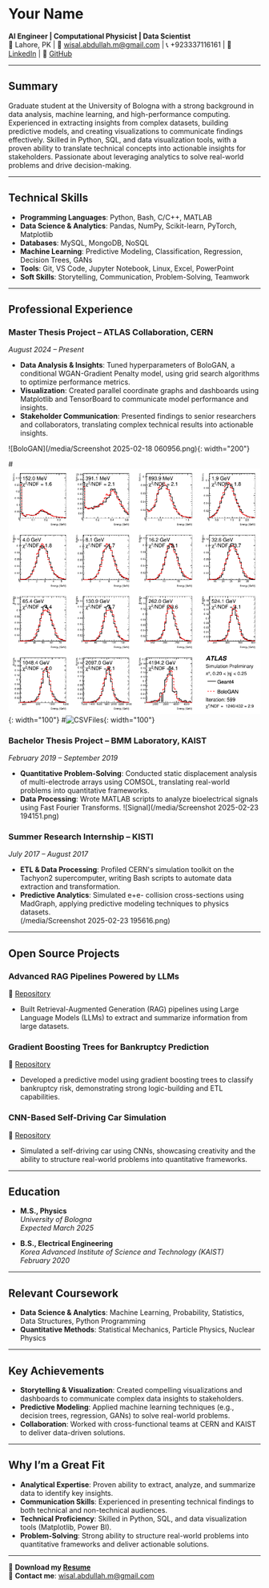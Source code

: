 # Your Name  
**AI Engineer | Computational Physicist | Data Scientist**  
📍 Lahore, PK | 📧 wisal.abdullah.m@gmail.com | 📞 +923337116161 | 🔗 [LinkedIn](https://www.linkedin.com/in/m-wisal-abdullah-007a6464/) | 🐙 [GitHub](github.com/wisabd)

---

## Summary  
Graduate student at the University of Bologna with a strong background in data analysis, machine learning, and high-performance computing. Experienced in extracting insights from complex datasets, building predictive models, and creating visualizations to communicate findings effectively. Skilled in Python, SQL, and data visualization tools, with a proven ability to translate technical concepts into actionable insights for stakeholders. Passionate about leveraging analytics to solve real-world problems and drive decision-making.

---

## Technical Skills  
- **Programming Languages**: Python, Bash, C/C++, MATLAB  
- **Data Science & Analytics**: Pandas, NumPy, Scikit-learn, PyTorch, Matplotlib 
- **Databases**: MySQL, MongoDB, NoSQL  
- **Machine Learning**: Predictive Modeling, Classification, Regression, Decision Trees, GANs  
- **Tools**: Git, VS Code, Jupyter Notebook, Linux, Excel, PowerPoint  
- **Soft Skills**: Storytelling, Communication, Problem-Solving, Teamwork  

---

## Professional Experience  

### **Master Thesis Project – ATLAS Collaboration, CERN**  
*August 2024 – Present*  
- **Data Analysis & Insights**: Tuned hyperparameters of BoloGAN, a conditional WGAN-Gradient Penalty model, using grid search algorithms to optimize performance metrics.  
- **Visualization**: Created parallel coordinate graphs and dashboards using Matplotlib and TensorBoard to communicate model performance and insights.  
- **Stakeholder Communication**: Presented findings to senior researchers and collaborators, translating complex technical results into actionable insights.

![BoloGAN](/media/Screenshot 2025-02-18 060956.png){: width="200"}

#![Pions](/media/Best-reducedchi2-Pions.png){: width="100"}
#![CSVFiles](https://github.com/user-attachments/assets/68349657-72de-45c5-939e-d1d1191009cf){: width="100"}



### **Bachelor Thesis Project – BMM Laboratory, KAIST**  
*February 2019 – September 2019*  
- **Quantitative Problem-Solving**: Conducted static displacement analysis of multi-electrode arrays using COMSOL, translating real-world problems into quantitative frameworks.  
- **Data Processing**: Wrote MATLAB scripts to analyze bioelectrical signals using Fast Fourier Transforms.
![Signal](/media/Screenshot 2025-02-23 194151.png)

### **Summer Research Internship – KISTI**  
*July 2017 – August 2017*  
- **ETL & Data Processing**: Profiled CERN's simulation toolkit on the Tachyon2 supercomputer, writing Bash scripts to automate data extraction and transformation.  
- **Predictive Analytics**: Simulated e+e- collision cross-sections using MadGraph, applying predictive modeling techniques to physics datasets.  
(/media/Screenshot 2025-02-23 195616.png)

---

## Open Source Projects  

### **Advanced RAG Pipelines Powered by LLMs**  
🔗 [Repository](#)  
- Built Retrieval-Augmented Generation (RAG) pipelines using Large Language Models (LLMs) to extract and summarize information from large datasets.  

### **Gradient Boosting Trees for Bankruptcy Prediction**  
🔗 [Repository](#)  
- Developed a predictive model using gradient boosting trees to classify bankruptcy risk, demonstrating strong logic-building and ETL capabilities.  

### **CNN-Based Self-Driving Car Simulation**  
🔗 [Repository](#)  
- Simulated a self-driving car using CNNs, showcasing creativity and the ability to structure real-world problems into quantitative frameworks.  

---

## Education  
- **M.S., Physics**  
  *University of Bologna*  
  *Expected March 2025*  

- **B.S., Electrical Engineering**  
  *Korea Advanced Institute of Science and Technology (KAIST)*  
  *February 2020*  

---

## Relevant Coursework  
- **Data Science & Analytics**: Machine Learning, Probability, Statistics, Data Structures, Python Programming  
- **Quantitative Methods**: Statistical Mechanics, Particle Physics, Nuclear Physics  

---

## Key Achievements  
- **Storytelling & Visualization**: Created compelling visualizations and dashboards to communicate complex data insights to stakeholders.  
- **Predictive Modeling**: Applied machine learning techniques (e.g., decision trees, regression, GANs) to solve real-world problems.  
- **Collaboration**: Worked with cross-functional teams at CERN and KAIST to deliver data-driven solutions.  

---

## Why I’m a Great Fit  
- **Analytical Expertise**: Proven ability to extract, analyze, and summarize data to identify key insights.  
- **Communication Skills**: Experienced in presenting technical findings to both technical and non-technical audiences.  
- **Technical Proficiency**: Skilled in Python, SQL, and data visualization tools (Matplotlib, Power BI).  
- **Problem-Solving**: Strong ability to structure real-world problems into quantitative frameworks and deliver actionable solutions.  

---

📄 **Download my [Resume](#)**  
📧 **Contact me**: [wisal.abdullah.m@gmail.com](#)


